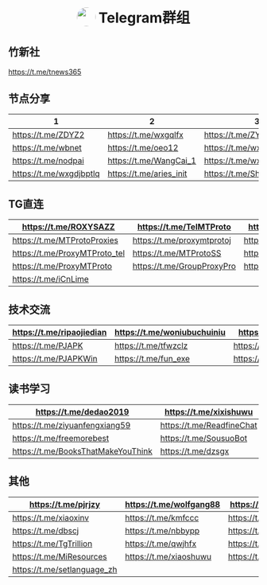 <h1 align="center">
<sub>
<img src="https://github.com/aa1555/aa1555/blob/main/Misc/telegram%20logo.jpg" height="38" width="38" style="border-radius: 50%">
</sub>
Telegram群组
</h1>

## 竹新社 

https://t.me/tnews365

## 节点分享


|  1 |  2 |  3  |
|------|------|------|
|  https://t.me/ZDYZ2  |  https://t.me/wxgqlfx  |  https://t.me/ZYFXS001  | 
|  https://t.me/wbnet  |  https://t.me/oeo12  |  https://t.me/wxgmrjdcc  | 
|  https://t.me/nodpai  |  https://t.me/WangCai_1  |  https://t.me/wxgdfb_bot  | 
|  https://t.me/wxgdjbptlq  |  https://t.me/aries_init  |  https://t.me/ShareCentrePro  |

## TG直连

|https://t.me/ROXYSAZZ|https://t.me/TelMTProto|https://t.me/MTProtoTG|
|------|------|------|
|https://t.me/MTProtoProxies|https://t.me/proxymtprotoj|https://t.me/proxymtprotoir|
|https://t.me/ProxyMTProto_tel|https://t.me/MTProtoSS|https://t.me/CnLime|
|https://t.me/ProxyMTProto|https://t.me/GroupProxyPro|https://t.me/BBCXFR|
|https://t.me/iCnLime|

## 技术交流

|https://t.me/ripaojiedian|https://t.me/woniubuchuiniu|https://t.me/fun_apk|
|------|------|------|
|https://t.me/PJAPK|https://t.me/tfwzclz|https://t.me/Mtprotomm|
|https://t.me/PJAPKWin|https://t.me/fun_exe|https://t.me/fun_vpn|

## 读书学习

|https://t.me/dedao2019|https://t.me/xixishuwu|https://t.me/dzsgxs|
|------|------|------|
|https://t.me/ziyuanfengxiang59|https://t.me/ReadfineChat|https://t.me/TGeBook	|
|https://t.me/freemorebest|https://t.me/SousuoBot|https://t.me/Readfine|
|https://t.me/BooksThatMakeYouThink|https://t.me/dzsgx|

## 其他

|https://t.me/pjrjzy|https://t.me/wolfgang88|https://t.me/abc999222|
|------|------|------|
|https://t.me/xiaoxinv|https://t.me/kmfccc|https://t.me/abskoop|
|https://t.me/dbscj|https://t.me/nbbypp|https://t.me/sihanxiaodian|
|https://t.me/TgTrillion|https://t.me/qwjhfx|https://t.me/ZXYSXNONE|
|https://t.me/MiResources|https://t.me/xiaoshuwu|https://t.me/dbxzs|           
|https://t.me/setlanguage_zh|





